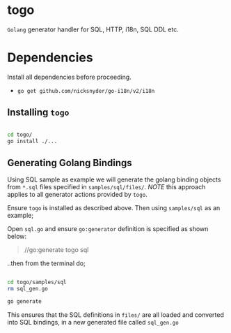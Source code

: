 # togo

`Golang` generator handler for SQL, HTTP, i18n, SQL DDL etc.

# Dependencies

Install all dependencies before proceeding.

* `go get github.com/nicksnyder/go-i18n/v2/i18n`

## Installing `togo`

```bash

cd togo/
go install ./...

```

## Generating Golang Bindings

Using SQL sample as example we will generate the golang binding objects from `*.sql` files specified in `samples/sql/files/`. *NOTE* this approach applies to all generator actions provided by `togo`.

Ensure `togo` is installed as described above. Then using `samples/sql` as an example;

Open `sql.go` and ensure `go:generator` definition is specified as shown below:

> //go:generate togo sql

..then from the terminal do;

```bash

cd togo/samples/sql
rm sql_gen.go

go generate
```

This ensures that the SQL definitions in `files/` are all loaded and converted into SQL bindings, in a new generated file called `sql_gen.go`
